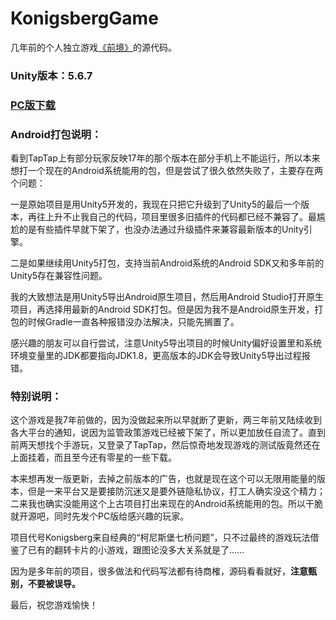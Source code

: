 # KonigsbergGame

几年前的个人独立游戏[《前境》](https://www.taptap.cn/app/55241)的源代码。

### Unity版本：5.6.7

### [PC版下载](https://github.com/guigui17f/KonigsbergGame/releases/download/v1.3.0/Konigsberg_PC.zip)

### Android打包说明：

看到TapTap上有部分玩家反映17年的那个版本在部分手机上不能运行，所以本来想打一个现在的Android系统能用的包，但是尝试了很久依然失败了，主要存在两个问题：

一是原始项目是用Unity5开发的，我现在只把它升级到了Unity5的最后一个版本，再往上升不止我自己的代码，项目里很多旧插件的代码都已经不兼容了。最尴尬的是有些插件早就下架了，也没办法通过升级插件来兼容最新版本的Unity引擎。

二是如果继续用Unity5打包，支持当前Android系统的Android SDK又和多年前的Unity5存在兼容性问题。

我的大致想法是用Unity5导出Android原生项目，然后用Android Studio打开原生项目，再选择用最新的Android SDK打包。但是因为我不是Android原生开发，打包的时候Gradle一直各种报错没办法解决，只能先搁置了。

感兴趣的朋友可以自行尝试，注意Unity5导出项目的时候Unity偏好设置里和系统环境变量里的JDK都要指向JDK1.8，更高版本的JDK会导致Unity5导出过程报错。

### 特别说明：

这个游戏是我7年前做的，因为没做起来所以早就断了更新，两三年前又陆续收到各大平台的通知，说因为监管政策游戏已经被下架了，所以更加放任自流了。直到前两天想找个手游玩，又登录了TapTap，然后惊奇地发现游戏的测试版竟然还在上面挂着，而且至今还有零星的一些下载。

本来想再发一版更新，去掉之前版本的广告，也就是现在这个可以无限用能量的版本，但是一来平台又是要接防沉迷又是要外链隐私协议，打工人确实没这个精力；二来我也确实没能用这个上古项目打出来现在的Android系统能用的包。所以干脆就开源吧，同时先发个PC版给感兴趣的玩家。

项目代号Konigsberg来自经典的“柯尼斯堡七桥问题”，只不过最终的游戏玩法借鉴了已有的翻转卡片的小游戏，跟图论没多大关系就是了……

因为是多年前的项目，很多做法和代码写法都有待商榷，源码看看就好，**注意甄别，不要被误导。**

最后，祝您游戏愉快！